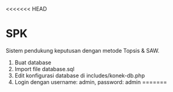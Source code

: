 <<<<<<< HEAD
# SPK
Sistem pendukung keputusan dengan metode Topsis &amp; SAW.

 1. Buat database
 2. Import file database.sql
 3. Edit konfigurasi database di includes/konek-db.php
 4. Login dengan username: admin, password: admin
=======
